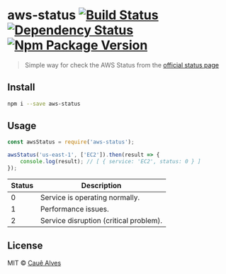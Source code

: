 # aws-status [![Build Status](https://travis-ci.org/cauealves/aws-status.svg?branch=master)](https://travis-ci.org/cauealves/aws-status) [![Dependency Status](https://david-dm.org/cauealves/aws-status.svg?style=flat-square)](https://david-dm.org/cauealves/aws-status) [![Npm Package Version](https://img.shields.io/npm/v/aws-status.svg?style=flat-square)](https://www.npmjs.org/package/aws-status)

> Simple way for check the AWS Status from the [official status page](http://status.aws.amazon.com/)

## Install

```bash
npm i --save aws-status
```

## Usage

```js
const awsStatus = require('aws-status');

awsStatus('us-east-1', ['EC2']).then(result => {
    console.log(result); // [ { service: 'EC2', status: 0 } ]
});
```

Status  | Description
---        | ---
0 | Service is operating normally.
1 | Performance issues.
2 | Service disruption (critical problem).

## License

MIT © [Cauê Alves](http://cauealves.com)

